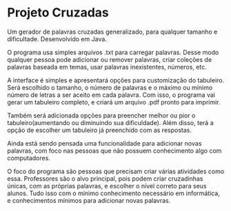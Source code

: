 # Projeto Cruzadas
Um gerador de palavras cruzadas generalizado, para qualquer tamanho e dificultade. Desenvolvido em Java.

O programa usa simples arquivos .txt para carregar palavras. Desse modo qualquer pessoa pode adicionar ou remover palavras, criar coleções de palavras baseada em temas, usar palavras inexistentes, números, etc.

A interface é simples e apresentará opções para customização do tabuleiro. Será escolhido o tamanho, o número de palavras e o máximo ou mínimo número de letras a ser aceito em cada palavra. Com isso, o programa vai gerar um tabuleiro completo, e criará um arquivo .pdf pronto para imprimir. 

Também será adicionada opções para preencher melhor ou pior o tabuleiro(aumentando ou diminuindo sua dificuldade). Além disso, terá a opção de escolher um tabuleiro já preenchido com as respostas.

Ainda está sendo pensada uma funcionalidade para adicionar novas palavras, com foco nas pessoas que não possuem conhecimento algo com computadores.

O foco do programa são pessoas que precisam criar várias atividades como essa. Professores são o alvo principal, pois podem criar cruzadinhas únicas, com as próprias palavras, e escolher o nível correto para seus alunos. Tudo isso com o mínimo conhecimento necessário em informática, e conhecimentos mínimos para adicionar novas palavras.
